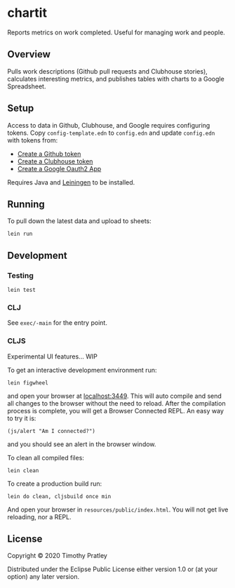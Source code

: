 # chartit

Reports metrics on work completed. Useful for managing work and people.


## Overview

Pulls work descriptions (Github pull requests and Clubhouse stories),
calculates interesting metrics,
and publishes tables with charts to a Google Spreadsheet.


## Setup

Access to data in Github, Clubhouse, and Google requires configuring tokens.
Copy `config-template.edn` to `config.edn` and update `config.edn` with tokens from:

* [Create a Github token](https://help.github.com/en/github/authenticating-to-github/creating-a-personal-access-token-for-the-command-line)
* [Create a Clubhouse token](https://help.clubhouse.io/hc/en-us/articles/205701199-Clubhouse-API-Tokens)
* [Create a Google Oauth2 App](https://support.google.com/googleapi/answer/6158849?hl=en&ref_topic=7013279)

Requires Java and [Leiningen](https://leiningen.org/) to be installed.

## Running

To pull down the latest data and upload to sheets:

    lein run


## Development

### Testing

    lein test

### CLJ

See `exec/-main` for the entry point.

### CLJS

Experimental UI features... WIP

To get an interactive development environment run:

    lein figwheel

and open your browser at [localhost:3449](http://localhost:3449/).
This will auto compile and send all changes to the browser without the
need to reload. After the compilation process is complete, you will
get a Browser Connected REPL. An easy way to try it is:

    (js/alert "Am I connected?")

and you should see an alert in the browser window.

To clean all compiled files:

    lein clean

To create a production build run:

    lein do clean, cljsbuild once min

And open your browser in `resources/public/index.html`. You will not
get live reloading, nor a REPL. 


## License

Copyright © 2020 Timothy Pratley

Distributed under the Eclipse Public License either version 1.0 or (at your option) any later version.

